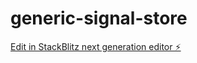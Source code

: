 # generic-signal-store

[Edit in StackBlitz next generation editor ⚡️](https://stackblitz.com/~/github.com/ZsZs/generic-signal-store)